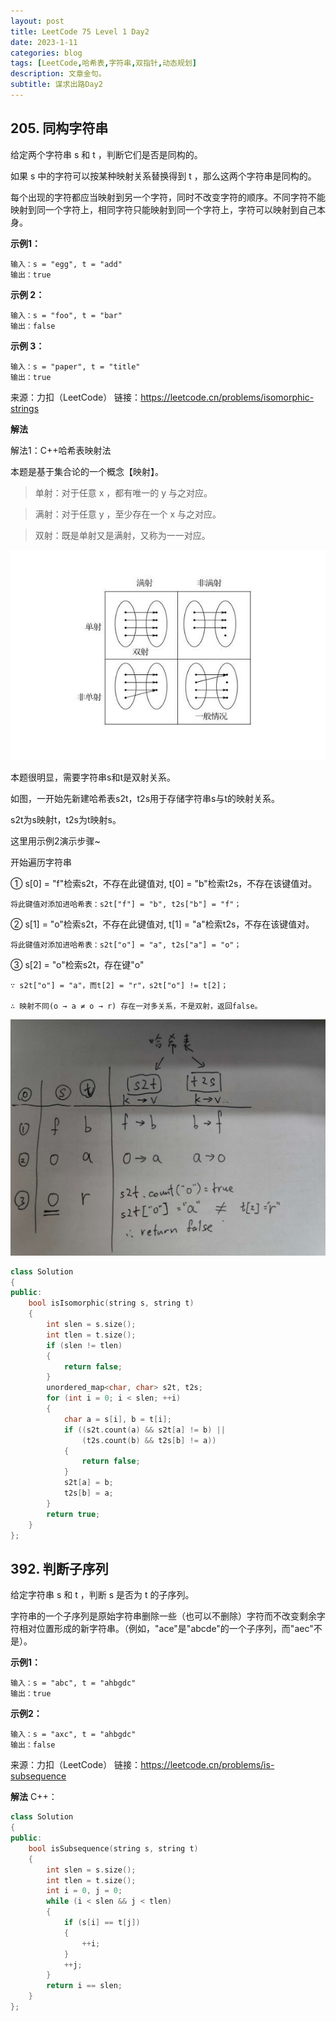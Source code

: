 ```yaml
---
layout: post
title: LeetCode 75 Level 1 Day2
date: 2023-1-11
categories: blog
tags: [LeetCode,哈希表,字符串,双指针,动态规划]
description: 文章金句。
subtitle: 谋求出路Day2
---
```


## 205. 同构字符串
给定两个字符串 s 和 t ，判断它们是否是同构的。

如果 s 中的字符可以按某种映射关系替换得到 t ，那么这两个字符串是同构的。

每个出现的字符都应当映射到另一个字符，同时不改变字符的顺序。不同字符不能映射到同一个字符上，相同字符只能映射到同一个字符上，字符可以映射到自己本身。

**示例1：**
```
输入：s = "egg", t = "add"
输出：true
```
**示例 2：**
```
输入：s = "foo", t = "bar"
输出：false
```
**示例 3：**
```
输入：s = "paper", t = "title"
输出：true
```
来源：力扣（LeetCode）
链接：https://leetcode.cn/problems/isomorphic-strings

**解法**

解法1：C++哈希表映射法
    
本题是基于集合论的一个概念【映射】。

> 单射：对于任意 x ，都有唯一的 y 与之对应。

> 满射：对于任意 y ，至少存在一个 x 与之对应。

> 双射：既是单射又是满射，又称为一一对应。

<p><img src="https://github.com/Kelvin-Yuu/Kelvin-Yuu.github.io/blob/master/image/blog/2023-01-11-LeetCode75_Level1_Day2/2.jpeg?raw=true" alt="> 图1" class="img-responsive"></p>

本题很明显，需要字符串s和t是双射关系。

如图，一开始先新建哈希表s2t，t2s用于存储字符串s与t的映射关系。

s2t为s映射t，t2s为t映射s。

这里用示例2演示步骤~

开始遍历字符串

①	s[0] = "f"检索s2t，不存在此键值对, t[0] = "b"检索t2s，不存在该键值对。

    将此键值对添加进哈希表：s2t["f"] = "b", t2s["b"] = "f"；
	
②	s[1] = "o"检索s2t，不存在此键值对, t[1] = "a"检索t2s，不存在该键值对。

    将此键值对添加进哈希表：s2t["o"] = "a", t2s["a"] = "o"；
	
③	s[2] = "o"检索s2t，存在键"o"

    ∵ s2t["o"] = "a"，而t[2] = "r"，s2t["o"] != t[2]；
	
    ∴ 映射不同(o → a ≠ o → r) 存在一对多关系，不是双射，返回false。
		
<p><img src="https://github.com/Kelvin-Yuu/Kelvin-Yuu.github.io/blob/master/image/blog/2023-01-11-LeetCode75_Level1_Day2/1.jpg?raw=true" alt="> 图2" class="img-responsive"></p>

```cpp
class Solution 
{
public:
    bool isIsomorphic(string s, string t) 
	{
        int slen = s.size();
        int tlen = t.size();
        if (slen != tlen)
        {
            return false;
        }
        unordered_map<char, char> s2t, t2s;
        for (int i = 0; i < slen; ++i)
        {
            char a = s[i], b = t[i];
            if ((s2t.count(a) && s2t[a] != b) ||
                (t2s.count(b) && t2s[b] != a))
            {
                return false;
            }
            s2t[a] = b;
            t2s[b] = a;
        }
        return true;
    }
};
```

## 392. 判断子序列
给定字符串 s 和 t ，判断 s 是否为 t 的子序列。

字符串的一个子序列是原始字符串删除一些（也可以不删除）字符而不改变剩余字符相对位置形成的新字符串。（例如，"ace"是"abcde"的一个子序列，而"aec"不是）。


**示例1：**
```
输入：s = "abc", t = "ahbgdc"
输出：true
```
**示例2：**
```
输入：s = "axc", t = "ahbgdc"
输出：false
```
来源：力扣（LeetCode）
链接：https://leetcode.cn/problems/is-subsequence

**解法**
C++：
```cpp
class Solution 
{
public:
    bool isSubsequence(string s, string t) 
	{
        int slen = s.size();
        int tlen = t.size();
        int i = 0, j = 0;
        while (i < slen && j < tlen)
        {
            if (s[i] == t[j])
            {
                ++i;
            }
            ++j;
        }
        return i == slen;
    }
};
```